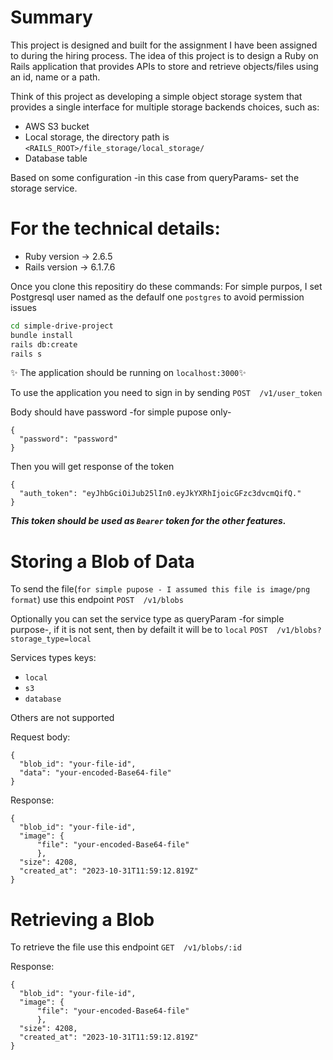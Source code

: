 # Summary

This project is designed and built for the assignment I have been assigned to during the hiring process.
The idea of this project is to design a Ruby on Rails application that provides APIs to store and retrieve objects/files using an id, name or a path.

Think of this project as developing a simple object storage system that provides a single interface for multiple storage backends choices, such as:
- AWS S3 bucket
- Local storage, the directory path is `<RAILS_ROOT>/file_storage/local_storage/`
- Database table

Based on some configuration -in this case from queryParams- set the storage service.

# For the technical details:

- Ruby version -> 2.6.5
- Rails version ->  6.1.7.6

Once you clone this repositiry do these commands:
For simple purpos, I set Postgresql user named as the defaulf one `postgres` to avoid permission issues

```sh
cd simple-drive-project
bundle install
rails db:create
rails s
```
✨ The application should be running on `localhost:3000`✨


To use the application you need to sign in by sending
`POST  /v1/user_token`

Body should have password -for simple pupose only-
```
{
  "password": "password"
}
```
Then you will get response of the token
```
{
  "auth_token": "eyJhbGciOiJub25lIn0.eyJkYXRhIjoicGFzc3dvcmQifQ."
}
```
***This token should be used as `Bearer` token for the other features.***


# Storing a Blob of Data

To send the file(`for simple pupose - I assumed this file is image/png format`) use this endpoint `POST  /v1/blobs`

Optionally you can set the service type as queryParam -for simple purpose-, if it is not sent, then by defailt it will be to `local`
`POST  /v1/blobs?storage_type=local`

Services types keys:
- `local`
- `s3`
- `database`

Others are not supported

Request body:
```
{
  "blob_id": "your-file-id",
  "data": "your-encoded-Base64-file"
}
```


Response:
```
{
  "blob_id": "your-file-id",
  "image": {
      "file": "your-encoded-Base64-file"
      },
  "size": 4208,
  "created_at": "2023-10-31T11:59:12.819Z"
}
```

# Retrieving a Blob

To retrieve the file use this endpoint `GET  /v1/blobs/:id`

Response:
```
{
  "blob_id": "your-file-id",
  "image": {
      "file": "your-encoded-Base64-file"
      },
  "size": 4208,
  "created_at": "2023-10-31T11:59:12.819Z"
}
```
